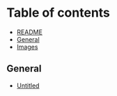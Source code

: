 # Table of contents

* [README](README.md)
* [General](general.md)
* [Images](images.md)

## General

* [Untitled](general-1/untitled.md)

